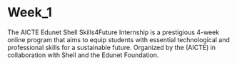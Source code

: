 # Week_1
The AICTE Edunet Shell Skills4Future Internship is a prestigious 4-week online program that aims to equip students with essential technological and professional skills for a sustainable future. Organized by the (AICTE) in collaboration with Shell and the Edunet Foundation.
